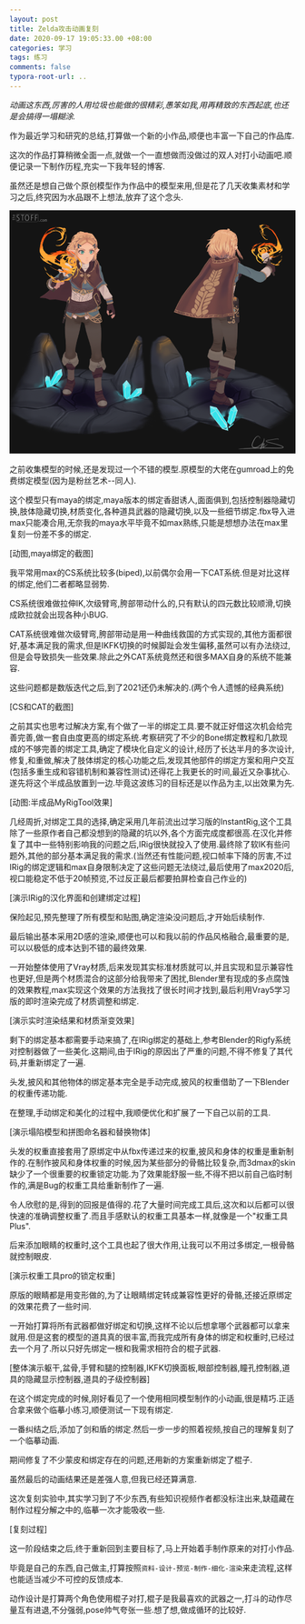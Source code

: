 ```yaml
---
layout: post
title: Zelda攻击动画复刻
date: 2020-09-17 19:05:33.00 +08:00
categories: 学习
tags: 练习
comments: false
typora-root-url: ..
---
```


_动画这东西,厉害的人用垃圾也能做的很精彩,愚笨如我,用再精致的东西起底,也还是会搞得一塌糊涂._

作为最近学习和研究的总结,打算做一个新的小作品,顺便也丰富一下自己的作品库.

这次的作品打算稍微全面一点,就做一个一直想做而没做过的双人对打小动画吧.顺便记录一下制作历程,充实一下我年轻的博客.

虽然还是想自己做个原创模型作为作品中的模型来用,但是花了几天收集素材和学习之后,终究因为水品跟不上想法,放弃了这个念头.

![zld-pre](/assets-images/2020-09-17-练习-MaxZld复刻-imgs/zld-pre.png)

之前收集模型的时候,还是发现过一个不错的模型.原模型的大佬在gumroad上的免费绑定模型(因为是粉丝艺术--同人).

这个模型只有maya的绑定,maya版本的绑定香甜诱人,面面俱到,包括控制器隐藏切换,肢体隐藏切换,材质变化,各种道具武器的隐藏切换,以及一些细节绑定.fbx导入进max只能凑合用,无奈我的maya水平毕竟不如max熟练,只能是想想办法在max里复刻一份差不多的绑定.

[动图,maya绑定的截图]

我平常用max的CS系统比较多(biped),以前偶尔会用一下CAT系统.但是对比这样的绑定,他们二者都略显弱势.

CS系统很难做拉伸IK,次级臂弯,胯部带动什么的,只有默认的四元数比较顺滑,切换成欧拉就会出现各种小BUG.

CAT系统很难做次级臂弯,胯部带动是用一种曲线救国的方式实现的,其他方面都很好,基本满足我的需求,但是IKFK切换的时候脚趾会发生偏移,虽然可以有办法绕过,但是会导致损失一些效果.除此之外CAT系统竟然还和很多MAX自身的系统不能兼容.

这些问题都是数版迭代之后,到了2021还仍未解决的.(两个令人遗憾的经典系统)

[CS和CAT的截图]

之前其实也思考过解决方案,有个做了一半的绑定工具.要不就正好借这次机会给完善完善,做一套自由度更高的绑定系统.考察研究了不少的Bone绑定教程和几款现成的不够完善的绑定工具,确定了模块化自定义的设计,经历了长达半月的多次设计,修复,和重做,解决了肢体绑定的核心功能之后,发现其他部件的绑定方案和用户交互(包括多重生成和容错机制和兼容性测试)还得花上我更长的时间,最近又杂事扰心.遂先将这个半成品放置到一边.毕竟这波练习的目标还是以作品为主,以出效果为先.

[动图:半成品MyRigTool效果]

几经周折,对绑定工具的选择,确定采用几年前流出过学习版的InstantRig,这个工具除了一些原作者自己都没想到的隐藏的坑以外,各个方面完成度都很高.在汉化并修复了其中一些特别影响我的问题之后,IRig很快就投入了使用.最终除了软IK有些问题外,其他的部分基本满足我的需求.(当然还有性能问题,视口帧率下降的厉害,不过IRig的绑定逻辑和max自身限制决定了这些问题无法绕过,最后使用了max2020后,视口能稳定不低于20帧预览,不过反正最后都要拍屏检查自己作业的)

[演示IRig的汉化界面和创建绑定过程]

保险起见,预先整理了所有模型和贴图,确定渲染没问题后,才开始后续制作.

最后输出基本采用2D感的渲染,顺便也可以和我以前的作品风格融合,最重要的是,可以以极低的成本达到不错的最终效果.

一开始整体使用了Vray材质,后来发现其实标准材质就可以,并且实现和显示兼容性也更好,但是两个材质混合的这部分给我带来了困扰,Blender里有现成的多点腐蚀的效果教程,max实现这个效果的方法我找了很长时间才找到,最后利用Vray5学习版的即时渲染完成了材质调整和绑定.

[演示实时渲染结果和材质渐变效果]

剩下的绑定基本都需要手动来搞了,在IRig绑定的基础上,参考Blender的Rigfy系统对控制器做了一些美化.这期间,由于IRig的原因出了严重的问题,不得不修复了其代码,并重新绑定了一遍.

头发,披风和其他物体的绑定基本完全是手动完成,披风的权重借助了一下Blender的权重传递功能.

在整理,手动绑定和美化的过程中,我顺便优化和扩展了一下自己以前的工具.

[演示塌陷模型和拼图命名器和替换物体]

头发的权重直接套用了原绑定中从fbx传递过来的权重,披风和身体的权重是重新制作的.在制作披风和身体权重的时候,因为某些部分的骨骼比较复杂,而3dmax的skin缺少了一个很重要的权重锁定功能.为了效果能舒服一些,不得不把以前自己临时制作的,满是Bug的权重工具给重新制作了一遍.

令人欣慰的是,得到的回报是值得的.花了大量时间完成工具后,这次和以后都可以很快速的准确调整权重了.而且手感默认的权重工具基本一样,就像是一个"权重工具Plus".

后来添加眼睛的权重时,这个工具也起了很大作用,让我可以不用过多绑定,一根骨骼就控制眼皮.

[演示权重工具pro的锁定权重]

原版的眼睛都是用变形做的,为了让眼睛绑定转成兼容性更好的骨骼,还接近原绑定的效果花费了一些时间.

一开始打算将所有武器都做好绑定和切换,这样不论以后想拿哪个武器都可以拿来就用.但是这套的模型的道具真的很丰富,而我完成所有身体的绑定和权重时,已经过去一个月了.所以只好先绑定一根和我需求相符合的棍子武器.

[整体演示躯干,盆骨,手臂和腿的控制器,IKFK切换面板,眼部控制器,瞳孔控制器,道具的隐藏显示控制器,道具的子级控制器]

在这个绑定完成的时候,刚好看见了一个使用相同模型制作的小动画,很是精巧.正适合拿来做个临摹小练习,顺便测试一下现有绑定.

一番纠结之后,添加了剑和盾的绑定.然后一步一步的照着视频,按自己的理解复刻了一个临摹动画.

期间修复了不少蒙皮和绑定存在的问题,还用新的方案重新绑定了棍子.

虽然最后的动画结果还是差强人意,但我已经还算满意.

这次复刻实验中,其实学习到了不少东西,有些知识视频作者都没标注出来,缺蕴藏在制作过程分解之中的,临摹一次才能吸收一些.

[复刻过程]

这一阶段结束之后,终于重新回到主要目标了,马上开始着手制作原来的对打小作品.

毕竟是自己的东西,自己做主,打算按照`资料-设计-预览-制作-细化-渲染`来走流程,这样也能适当减少不可控的反馈成本.

动作设计是打算两个角色使用棍子对打,棍子是我最喜欢的武器之一,打斗的动作尽量互有进退,不分强弱,pose帅气夸张一些.想了想,做成循环的比较好.




